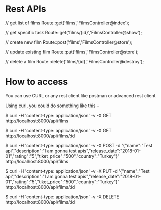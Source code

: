 # Rest APIs

// get list of films
Route::get('films','FilmsController@index');

// get specific task
Route::get('films/{id}','FilmsController@show');

// create new film
Route::post('films','FilmsController@store');

// update existing film
Route::put('films','FilmsController@store');

// delete a film
Route::delete('films/{id}','FilmsController@destroy');

# How to access

You can use CURL or any rest client like postman or advanced rest client

Using curl, you could do something like this –

$ curl -H 'content-type: application/json' -v -X GET http://localhost:8000/api/films

$ curl -H 'content-type: application/json' -v -X GET http://localhost:8000/api/films/:id

$ curl -H 'content-type: application/json' -v -X POST -d '{"name":"Test api","description":"I am 
gonna test apis","release_date":"2018-01-01","rating":"5","tiket_price":"500","country":"Turkey"}' http://localhost:8000/api/films

$ curl -H 'content-type: application/json' -v -X PUT -d '{"name":"Test api","description":"I am 
gonna test apis","release_date":"2018-01-01","rating":"5","tiket_price":"500","country":"Turkey"}' http://localhost:8000/api/films/:id

$ curl -H 'content-type: application/json' -v -X DELETE http://localhost:8000/api/films/:id

